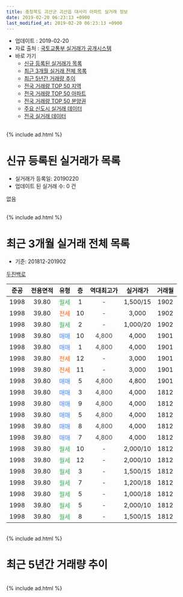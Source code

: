 ```yaml
---
title: 충청북도 괴산군 괴산읍 대사리 아파트 실거래 정보
date: 2019-02-20 06:23:13 +0900
last_modified_at: 2019-02-20 06:23:13 +0900
---
```


* 업데이트 : 2019-02-20
* 자료 출처 : [국토교통부 실거래가 공개시스템](http://rt.molit.go.kr)
* 바로 가기
    * [신규 등록된 실거래가 목록](#신규-등록된-실거래가-목록)
    * [최근 3개월 실거래 전체 목록](#최근-3개월-실거래-전체-목록)
    * [최근 5년간 거래량 추이](#최근-5년간-거래량-추이)
    * [전국 거래량 TOP 50 지역](https://inasie.github.io/apt-trade-info/최근-3개월-전국에서-가장-거래가-많이-발생한-지역)
    * [전국 거래량 TOP 50 아파트](https://inasie.github.io/apt-trade-info/최근-3개월-전국에서-가장-거래가-많이-발생한-아파트)
    * [전국 거래량 TOP 50 분양권](https://inasie.github.io/apt-trade-info/최근-3개월-전국에서-가장-거래가-많이-발생한-분양권)
    * [주요 신도시 실거래 데이터](https://inasie.github.io/apt-trade-info/주요-신도시)
    * [전국 실거래 데이터](https://inasie.github.io/apt-trade-info/전국)
<br>
{% include ad.html %}
<br>

# 신규 등록된 실거래가 목록
* 실거래가 등록일: 20190220
* 업데이트 된 실거래 수: 0 건

없음

<br>
{% include ad.html %}
<br>

# 최근 3개월 실거래 전체 목록
* 기준: 201812-201902


[두진백로](https://search.naver.com/search.naver?query=%EC%B6%A9%EC%B2%AD%EB%B6%81%EB%8F%84+%EA%B4%B4%EC%82%B0%EA%B5%B0+%EA%B4%B4%EC%82%B0%EC%9D%8D+%EB%8C%80%EC%82%AC%EB%A6%AC+%EB%91%90%EC%A7%84%EB%B0%B1%EB%A1%9C)

|준공|전용면적|유형|층|역대최고가|실거래가|거래월|
|:---:|:---:|:---:|:---:|:---:|:---:|:---:|
|1998|39.80|<span style="color:#34a853">월세</span>|1|<span style="color:#444444">-</span>|1,500/15|1902|
|1998|39.80|<span style="color:#ff5a00">전세</span>|10|<span style="color:#444444">-</span>|3,000|1902|
|1998|39.80|<span style="color:#34a853">월세</span>|2|<span style="color:#444444">-</span>|1,000/20|1902|
|1998|39.80|<span style="color:#4285f3">매매</span>|10|<span style="color:#444444">4,800</span>|4,000|1901|
|1998|39.80|<span style="color:#4285f3">매매</span>|1|<span style="color:#444444">4,800</span>|4,000|1901|
|1998|39.80|<span style="color:#ff5a00">전세</span>|12|<span style="color:#444444">-</span>|3,000|1901|
|1998|39.80|<span style="color:#ff5a00">전세</span>|11|<span style="color:#444444">-</span>|3,000|1901|
|1998|39.80|<span style="color:#4285f3">매매</span>|5|<span style="color:#444444">4,800</span>|4,800|1901|
|1998|39.80|<span style="color:#4285f3">매매</span>|3|<span style="color:#444444">4,800</span>|4,000|1812|
|1998|39.80|<span style="color:#4285f3">매매</span>|9|<span style="color:#444444">4,800</span>|4,000|1812|
|1998|39.80|<span style="color:#4285f3">매매</span>|5|<span style="color:#444444">4,800</span>|4,000|1812|
|1998|39.80|<span style="color:#4285f3">매매</span>|8|<span style="color:#444444">4,800</span>|4,000|1812|
|1998|39.80|<span style="color:#4285f3">매매</span>|7|<span style="color:#444444">4,800</span>|4,000|1812|
|1998|39.80|<span style="color:#34a853">월세</span>|10|<span style="color:#444444">-</span>|2,000/10|1812|
|1998|39.80|<span style="color:#34a853">월세</span>|12|<span style="color:#444444">-</span>|2,000/10|1812|
|1998|39.80|<span style="color:#34a853">월세</span>|3|<span style="color:#444444">-</span>|1,500/15|1812|
|1998|39.80|<span style="color:#34a853">월세</span>|7|<span style="color:#444444">-</span>|1,200/18|1812|
|1998|39.80|<span style="color:#34a853">월세</span>|5|<span style="color:#444444">-</span>|1,000/18|1812|
|1998|39.80|<span style="color:#34a853">월세</span>|5|<span style="color:#444444">-</span>|2,000/10|1812|
|1998|39.80|<span style="color:#34a853">월세</span>|8|<span style="color:#444444">-</span>|1,500/15|1812|


<br>
{% include ad.html %}
<br>

# 최근 5년간 거래량 추이


<div style="width:100%;">
    <canvas id="deal_progress" height="200"></canvas>
</div>

<script>
new Chart(document.getElementById("deal_progress"), {
    type: 'line',
    data: {
        labels: ['201402','201403','201404','201405','201406','201407','201408','201409','201410','201411','201412','201501','201502','201503','201504','201505','201506','201507','201508','201509','201510','201511','201512','201601','201602','201603','201604','201605','201606','201607','201608','201609','201610','201611','201612','201701','201702','201703','201704','201705','201706','201707','201708','201709','201710','201711','201712','201801','201802','201803','201804','201805','201806','201807','201808','201809','201810','201811','201812','201901','201902'],
        datasets: [{
            label: '매매',
            pointRadius: 1,
            data: [0, 0, 0, 0, 0, 0, 0, 0, 0, 0, 0, 0, 0, 0, 0, 1, 1, 0, 0, 0, 0, 1, 0, 0, 0, 0, 0, 0, 0, 1, 0, 0, 0, 0, 0, 0, 0, 0, 0, 0, 0, 0, 0, 0, 0, 0, 0, 0, 1, 1, 1, 0, 0, 0, 0, 0, 0, 2, 5, 3, 0],
            borderColor: "rgba(255, 201, 14, 1)",
            backgroundColor: "rgba(255, 201, 14, 0.5)",
            fill: false,
            lineTension: 0
        },{
            label: '전월세',
            pointRadius: 1,
            data: [10, 1, 2, 2, 2, 4, 3, 9, 1, 1, 1, 3, 5, 2, 1, 1, 5, 3, 1, 3, 0, 4, 3, 7, 4, 2, 1, 0, 2, 2, 3, 4, 1, 4, 0, 4, 2, 3, 0, 0, 5, 4, 2, 2, 5, 2, 4, 4, 2, 2, 2, 2, 4, 4, 3, 2, 3, 2, 7, 2, 3],
            borderColor: "rgba(0, 141, 185, 1)",
            backgroundColor: "rgba(0, 141, 185, 0.5)",
            fill: false,
            lineTension: 0
        }
        ]
    },
    options: {
        responsive: true,
        title: {
            display: false
        },
        tooltips: {
            mode: 'index',
            intersect: false
        },
        hover: {
            mode: 'nearest',
            intersect: true
        },
        scales: {
            xAxes: [{
                display: true,
                scaleLabel: {
                    display: true,
                    labelString: '년/월'
                }
            }],
            yAxes: [{
                display: true,
                ticks: {
                    suggestedMin: 0,
                },
                scaleLabel: {
                    display: true,
                    labelString: '실거래 수'
                }
            }]
        }
    }
});

</script>


<br>
{% include ad.html %}
<br>

